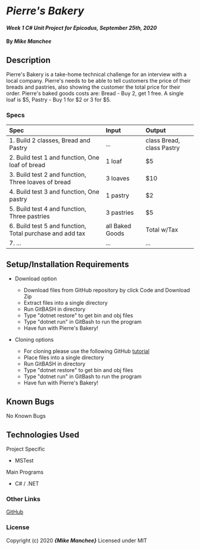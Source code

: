 # _Pierre's Bakery_

#### _Week 1 C# Unit Project for Epicodus, September 25th, 2020_

#### By _**Mike Manchee**_

## Description

Pierre's Bakery is a take-home technical challenge for an interview with a local company. Pierre's needs to be able to tell customers the price of their breads and pastries, also showing the customer the total price for their order. Pierre's baked goods costs are: Bread - Buy 2, get 1 free. A single loaf is $5, Pastry - Buy 1 for $2 or 3 for $5.

<!-- Brainstorming
the math is figured out so i need to build 2 classes, Bread and Pastry.
test for one Loaf of bread
test for 3 loaves of bread
test for 1 pastry 
test for 3 pastries
total the costs
console for the customer w/ tax
 -->
### Specs
| Spec | Input | Output |
| :-------------     | :------------- | :------------- |
|  1. Build 2 classes, Bread and Pastry | ... | class Bread, class Pastry |
|  2. Build test 1 and function, One loaf of bread | 1 loaf | $5 |
|  3. Build test 2 and function, Three loaves of bread | 3 loaves | $10 |
|  4. Build test 3 and function, One pastry | 1 pastry | $2 |
|  5. Build test 4 and function, Three pastries | 3 pastries | $5 |
|  6. Build test 5 and function, Total purchase and add tax | all Baked Goods | Total w/Tax |
|  7. ... | ... | ... |

## Setup/Installation Requirements

* Download option
  * Download files from GitHub repository by click Code and Download Zip
  * Extract files into a single directory 
  * Run GitBASH in directory
  * Type "dotnet restore" to get bin and obj files
  * Type "dotnet run" in GitBash to run the program
  * Have fun with Pierre's Bakery!

* Cloning options
  * For cloning please use the following GitHub [tutorial](https://docs.github.com/en/enterprise/2.16/user/github/creating-cloning-and-archiving-repositories/cloning-a-repository)
  * Place files into a single directory 
  * Run GitBASH in directory
  * Type "dotnet restore" to get bin and obj files
  * Type "dotnet run" in GitBash to run the program
  * Have fun with Pierre's Bakery!

## Known Bugs

No Known Bugs

## Technologies Used

Project Specific
* MSTest

Main Programs
* C# / .NET


### Other Links
[GitHub](https://github.com/mmanchee)

### License

Copyright (c) 2020 **_{Mike Manchee}_**
Licensed under MIT